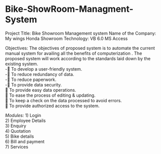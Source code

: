 # Bike-ShowRoom-Managment-System
Project Title: Bike Showroom Management system
Name of the Company: My wings Honda Showroom
Technology: VB 6.0
              MS Access

Objectives: The objectives of proposed system is to
automate the current manual system for
availing all the benefits of computerization .
The proposed system will work according to
the standards laid down by the existing
system. <br /> 
    - To develop a user-friendly system. <br /> 
    - To reduce redundancy of data. <br /> 
    - To reduce paperwork. <br />
    - To provide data security. <br />
     To provide easy data operations.  <br />
     To ease the process of editing &amp;
    updating. <br />
     To keep a check on the data processed
    to avoid errors. <br />
     To provide authorized access to the
    system. <br />

*Modules:* 
      1) Login <br /> 
      2) Employee Details <br />
      3) Enquiry <br />
      4) Quotation <br /> 
      5) Bike details <br />
      6) Bill and payment <br />
      7) Services <br />

